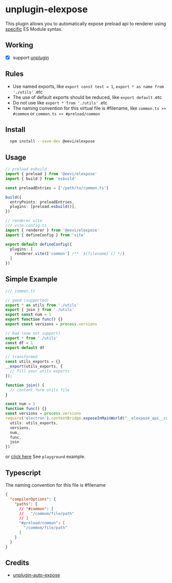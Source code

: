 # unplugin-elexpose

This plugin allows you to automatically expose preload api to renderer using [specific](#Rules) ES Module syntax.

## Working

- [x] support [unplugin](https://github.com/unjs/unplugin)

## Rules

- Use named exports, like `export const test = 1`, `export * as name from './utils'` .etc
- The use of default exports should be reduced, like `export default` .etc
- Do not use like `export * from './utils'` .etc
- The naming convention for this virtual file is #filename, like `common.ts >> #common` or `common.ts >> #preload/common`

## Install

```bash
  npm install --save-dev @eevi/elexpose
```

## Usage

```typescript
// preload esbuild
import { preload } from '@eevi/elexpose'
import { build } from 'esbuild'

const preloadEntries = ['/path/to/common.ts']

build({
  entryPoints: preloadEntries,
  plugins: [preload.esbuild()],
})

// renderer vite
/// vite.config.ts
import { renderer } from '@eevi/elexpose'
import { defineConfig } from 'vite'

export default defineConfig({
  plugins: [
    renderer.vite(['common'] /** `${filename}`[] */)
  ]
})
```

## Simple Example

```ts
/// common.ts

// good (supported)
export * as utils from './utils'
export { join } from './utils'
export const num = 1
export function func() {}
export const versions = process.versions

// bad (now not support)
export * from './utils'
const df = 1
export default df

// transformed
const utils_exports = {}
__export(utils_exports, {
  // fill your utils exports
});

function join() {
  // content form utils file
}

const num = 1
function func() {}
const versions = process.versions
require('electron').contextBridge.exposeInMainWorld("__elexpose_api__common", {
  utils: utils_exports,
  versions,
  num,
  func,
  join
})
```

or [click here](/playground) See `playground` example.

## Typescript

The naming convention for this file is #filename

```json
{
  "compilerOptions": {
    "paths": {
      // "#common": [
      //   "/commom/file/path"
      // ]
      "#preload/common": [
        "/commom/file/path"
      ]
    }
  }
}
```

## Credits

- [unplugin-auto-expose](https://github.com/cawa-93/unplugin-auto-expose)
